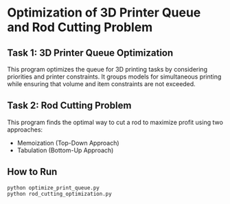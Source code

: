 # Optimization of 3D Printer Queue and Rod Cutting Problem
## Task 1: 3D Printer Queue Optimization
This program optimizes the queue for 3D printing tasks by considering priorities and printer constraints. It groups models for simultaneous printing while ensuring that volume and item constraints are not exceeded.  

## Task 2: Rod Cutting Problem
This program finds the optimal way to cut a rod to maximize profit using two approaches:  
- Memoization (Top-Down Approach)
- Tabulation (Bottom-Up Approach)

## How to Run
```
python optimize_print_queue.py
python rod_cutting_optimization.py
```

